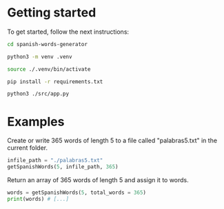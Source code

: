 # Getting started

To get started, follow the next instructions:

```bash
cd spanish-words-generator
```

```bash
python3 -m venv .venv
```

```bash
source ./.venv/bin/activate
```

```bash
pip install -r requirements.txt
```

```bash
python3 ./src/app.py
```

# Examples

Create or write 365 words of length 5 to a file called "palabras5.txt" in the current folder.
```python
infile_path = "./palabras5.txt"
getSpanishWords(5, infile_path, 365)
```

Return an array of 365 words of length 5 and assign it to words.
```python
words = getSpanishWords(5, total_words = 365)
print(words) # [...]
```
